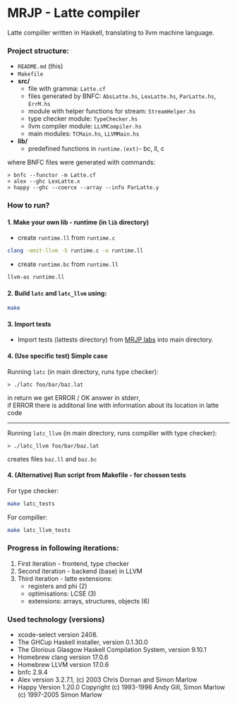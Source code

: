 # MRJP - Latte compiler

Latte compiller written in Haskell, translating to llvm machine language.

### Project structure:
- `README.md` (this)
- `Makefile`
- **src/**
    - file with gramma: `Latte.cf`
    - files generated by BNFC:
    `AbsLatte.hs`, `LexLatte.hs`, `ParLatte.hs`, `ErrM.hs`
    - module with helper functions for stream: `StreamHelper.hs`
    - type checker module: `TypeChecker.hs`
    - llvm compiler module: `LLVMCompiler.hs`
    - main modules: `TCMain.hs`, `LLVMMain.hs`
- **lib/**
    - predefined functions in `runtime.(ext)`- bc, ll, c 

where BNFC files were generated with commands:
```
> bnfc --functor -m Latte.cf
> alex --ghc LexLatte.x 
> happy --ghc --coerce --array --info ParLatte.y
```

### How to run?

#### 1. Make your own lib - runtime (in `lib` directory)

- create `runtime.ll` from `runtime.c`
``` bash
clang -emit-llvm -S runtime.c -o runtime.ll
```
- create `runtime.bc` from `runtime.ll`
``` bash
llvm-as runtime.ll
```

#### 2. Build `latc` and `latc_llvm` using:

``` bash
make
```

#### 3. Import tests

- Import tests (lattests directory) from [MRJP labs](https://www.mimuw.edu.pl/~ben/Zajecia/Mrj2021/Latte/) into main directory.

#### 4. (Use specific test) Simple case

Running `latc` (in main directory, runs type checker):
```
> ./latc foo/bar/baz.lat
```
in return we get ERROR / OK answer in stderr, <br>
if ERROR there is additonal line with information about its location in latte code

---

Running `latc_llvm` (in main directory, runs compiller with type checker):
```
> ./latc_llvm foo/bar/baz.lat
```
creates files `baz.ll` and `baz.bc`

#### 4. (Alternative) Run script from Makefile - for chossen tests

For type checker:

``` bash
make latc_tests
```

For compiller:

``` bash
make latc_llvm_tests
```

### Progress in following iterations:
1. First iteration - frontend, type checker
2. Second iteration - backend (base) in LLVM
3. Third iteration - latte extensions:
    - registers and phi (2)
    - optimisations: LCSE (3)
    - extensions: arrays, structures, objects (6)

### Used technology (versions)

- xcode-select version 2408.
- The GHCup Haskell installer, version 0.1.30.0
- The Glorious Glasgow Haskell Compilation System, version 9.10.1
- Homebrew clang version 17.0.6
- Homebrew LLVM version 17.0.6
- bnfc 2.9.4
- Alex version 3.2.7.1, (c) 2003 Chris Dornan and Simon Marlow
- Happy Version 1.20.0 Copyright (c) 1993-1996 Andy Gill, Simon Marlow (c) 1997-2005 Simon Marlow